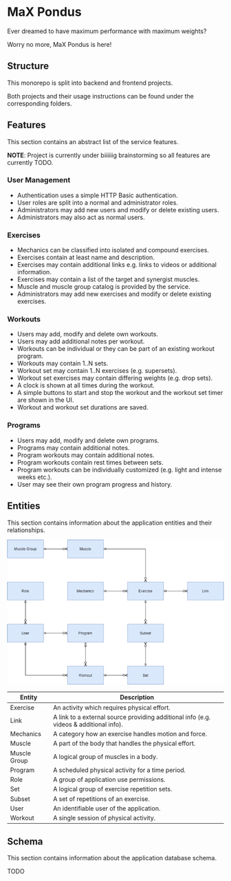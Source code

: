 # MaX Pondus
Ever dreamed to have maximum performance with maximum weights?

Worry no more, MaX Pondus is here!

## Structure
This monorepo is split into backend and frontend projects.

Both projects and their usage instructions can be found under the corresponding folders.

## Features
This section contains an abstract list of the service features.

**NOTE**: Project is currently under biiiiiig brainstorming so all features are currently TODO.

### User Management
- Authentication uses a simple HTTP Basic authentication.
- User roles are split into a normal and administrator roles.
- Administrators may add new users and modify or delete existing users.
- Administrators may also act as normal users.

### Exercises
- Mechanics can be classified into isolated and compound exercises.
- Exercises contain at least name and description.
- Exercises may contain additional links e.g. links to videos or additional information.
- Exercises may contain a list of the target and synergist muscles.
- Muscle and muscle group catalog is provided by the service.
- Administrators may add new exercises and modify or delete existing exercises.

### Workouts
- Users may add, modify and delete own workouts.
- Users may add additional notes per workout.
- Workouts can be individual or they can be part of an existing workout program.
- Workouts may contain 1..N sets.
- Workout set may contain 1..N exercises (e.g. supersets).
- Workout set exercises may contain differing weights (e.g. drop sets).
- A clock is shown at all times during the workout.
- A simple buttons to start and stop the workout and the workout set timer are shown in the UI.
- Workout and workout set durations are saved.

### Programs
- Users may add, modify and delete own programs.
- Programs may contain additional notes.
- Program workouts may contain additional notes.
- Program workouts contain rest times between sets.
- Program workouts can be individually customized (e.g. light and intense weeks etc.).
- User may see their own program progress and history.

## Entities
This section contains information about the application entities and their relationships.

![alt text](https://github.com/toivjon/max-pondus/blob/main/documentation/entities.png "Entities")

| Entity       | Description                                                                            |
| ------------ | -------------------------------------------------------------------------------------- |
| Exercise     | An activity which requires physical effort.                                            |
| Link         | A link to a external source providing additional info (e.g. videos & additional info). |
| Mechanics    | A category how an exercise handles motion and force.                                   |
| Muscle       | A part of the body that handles the physical effort.                                   |
| Muscle Group | A logical group of muscles in a body.                                                  |
| Program      | A scheduled physical activity for a time period.                                       |
| Role         | A group of application use permissions.                                                |
| Set          | A logical group of exercise repetition sets.                                           |
| Subset       | A set of repetitions of an exercise.                                                   |
| User         | An identifiable user of the application.                                               |
| Workout      | A single session of physical activity.                                                 |

## Schema
This section contains information about the application database schema.

TODO